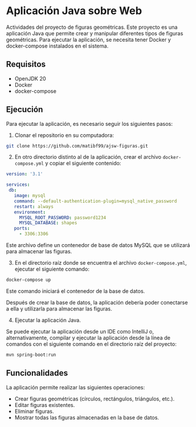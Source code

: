 # Aplicación Java sobre Web

Actividades del proyecto de figuras geométricas. Este proyecto es una aplicación Java que permite crear y manipular diferentes tipos de figuras geométricas. Para ejecutar la aplicación, se necesita tener Docker y docker-compose instalados en el sistema.

## Requisitos

- OpenJDK 20
- Docker
- docker-compose

## Ejecución

Para ejecutar la aplicación, es necesario seguir los siguientes pasos:

1. Clonar el repositorio en su computadora:

```bash
git clone https://github.com/matibf99/ajsw-figuras.git
```

2. En otro directorio distinto al de la aplicación, crear el archivo `docker-compose.yml` y copiar el siguiente contenido:

```yaml
version: '3.1'

services:
 db:
   image: mysql
   command: --default-authentication-plugin=mysql_native_password
   restart: always
   environment:
     MYSQL_ROOT_PASSWORD: password1234
     MYSQL_DATABASE: shapes
   ports:
     - 3306:3306
```

Este archivo define un contenedor de base de datos MySQL que se utilizará para almacenar las figuras.

3. En el directorio raíz donde se encuentra el archivo `docker-compose.yml`, ejecutar el siguiente comando:

```bash
docker-compose up
```

Este comando iniciará el contenedor de la base de datos. 

Después de crear la base de datos, la aplicación debería poder conectarse a ella y utilizarla para almacenar las figuras.

4. Ejecutar la aplicación Java.

Se puede ejecutar la aplicación desde un IDE como IntelliJ o, alternativamente, compilar y ejecutar la aplicación desde la línea de comandos con el siguiente comando en el directorio raíz del proyecto:

```bash
mvn spring-boot:run
```

## Funcionalidades

La aplicación permite realizar las siguientes operaciones:

- Crear figuras geométricas (círculos, rectángulos, triángulos, etc.).
- Editar figuras existentes.
- Eliminar figuras.
- Mostrar todas las figuras almacenadas en la base de datos.
